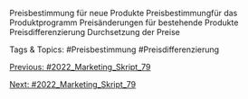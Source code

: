 Preisbestimmung für neue Produkte
Preisbestimmungfür das Produktprogramm
Preisänderungen für bestehende Produkte
Preisdifferenzierung
Durchsetzung der Preise

   Tags & Topics:
   #Preisbestimmung
   #Preisdifferenzierung

[Previous: #2022_Marketing_Skript_79](2022_Marketing_Skript_79.md)

[Next: #2022_Marketing_Skript_79](2022_Marketing_Skript_79.md)